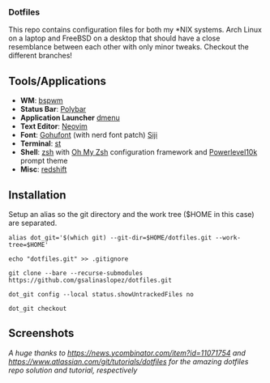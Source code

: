 ### Dotfiles
This repo contains configuration files for both my \*NIX systems. Arch Linux on a laptop and FreeBSD on a desktop that should have a close resemblance between each other with only minor tweaks. Checkout the different branches!

## Tools/Applications
+ **WM**: [bspwm](https://github.com/baskerville/bspwm)
+ **Status Bar**: [Polybar](https://github.com/polybar/polybar)
+ **Application Launcher** [dmenu](https://tools.suckless.org/dmenu/)
+ **Text Editor**: [Neovim](https://github.com/neovim/neovim/)
+ **Font**: [Gohufont](https://github.com/ryanoasis/nerd-fonts/tree/master/patched-fonts/Gohu) (with nerd font patch) [Siji](https://github.com/stark/siji)
+ **Terminal**: [st](https://st.suckless.org/)
+ **Shell**: [zsh](https://www.zsh.org/) with [Oh My Zsh](https://ohmyz.sh/) configuration framework and [Powerlevel10k](https://github.com/romkatv/powerlevel10k) prompt theme
+ **Misc**: [redshift](http://jonls.dk/redshift/)

## Installation
Setup an alias so the git directory and the work tree ($HOME in this case) are separated.

```
alias dot_git='$(which git) --git-dir=$HOME/dotfiles.git --work-tree=$HOME'

echo "dotfiles.git" >> .gitignore

git clone --bare --recurse-submodules https://github.com/gsalinaslopez/dotfiles.git

dot_git config --local status.showUntrackedFiles no

dot_git checkout
```

## Screenshots
*A huge thanks to https://news.ycombinator.com/item?id=11071754 and https://www.atlassian.com/git/tutorials/dotfiles for the amazing dotfiles repo solution and tutorial, respectively*
